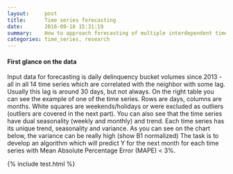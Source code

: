 ```yaml
---
layout:     post
title:      Time series forecasting
date:       2016-09-18 15:31:19
summary:    How to approach forecasting of multiple interdependent time series and reduce forecasting error twice [spoiler]
categories: time_series, research
---
```


#### First glance on the data

Input data for forecasting is daily delinquency bucket volumes since 2013 - all in all 14 time series which are correlated with the neighbor with some lag. Usually this lag is around 30 days, but not always.
On the right table you can see the example of one of the time series. Rows are days, columns are months. White squares are weekends/holidays or were excluded as outliers (outliers are covered in the next part). You can also see that the time series have dual seasonality (weekly and monthly) and trend.
Each time series has its unique trend, seasonality and variance. As you can see on the chart below, the variance can be really high
(show B1 normalized)
The task is to develop an algorithm which will predict Y for the next month for each time series with Mean Absolute Percentage Error (MAPE) < 3%.

{% include test.html %}
